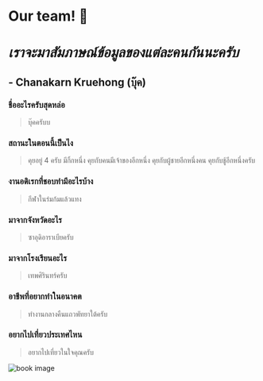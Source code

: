 # Our team! :wave:


# ***เราจะมาสัมภาษณ์ข้อมูลของแต่ละคนกันนะครับ***

## - Chanakarn Kruehong (บุ๊ค)
### ชื่ออะไรครับสุดหล่อ
> บุ๊คครับบ
### สถานะในตอนนี้เป็นไง
> คุยอยู่ 4 ครับ มีกิ้กหนึ่ง คุยกับคนมีเจ้าของอีกหนึ่ง คุยกับผู้ชายอีกหนึ่งคน คุยกับชู้อีกหนึ่งครับ
### งานอดิเรกที่ชอบทำมีอะไรบ้าง 
> กีฬาในร่มก้มแล้วแทง
### มาจากจังหวัดอะไร
> ซาอุดิอาราเบียครับ
### มาจากโรงเรียนอะไร
> เทพศิรินทร์ครับ
### อาชีพที่อยากทำในอนาคต
> ทํางานกลางคืนแถวพัทยาใต้ครับ
### อยากไปเที่ยวประเทศไหน
> อยากไปเที่ยวในใจคุณครับ

![book image](https://user-images.githubusercontent.com/110714067/185776342-e2fac266-d66d-48a5-8ae7-7df5908fca38.jpg)
